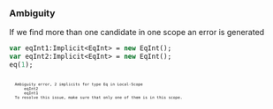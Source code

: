 ### Ambiguity

If we find more than one candidate in one scope an error is generated

```haxe
var eqInt1:Implicit<EqInt> = new EqInt();
var eqInt2:Implicit<EqInt> = new EqInt();
eq(1); 
```

<pre style="font-size:0.5em; padding:10px; box-sizing:border-box;">
Ambiguity error, 2 implicits for type Eq<Int> in Local-Scope
    eqInt2
    eqInt1
To resolve this issue, make sure that only one of them is in this scope.
</pre>

